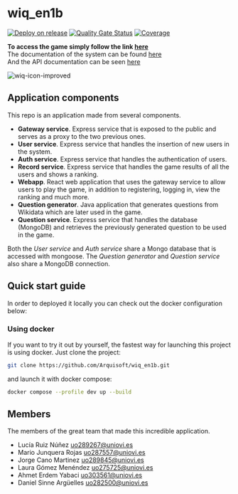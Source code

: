 # wiq_en1b

[![Deploy on release](https://github.com/Arquisoft/wiq_en1b/actions/workflows/release.yml/badge.svg)](https://github.com/Arquisoft/wiq_en1b/actions/workflows/release.yml)
[![Quality Gate Status](https://sonarcloud.io/api/project_badges/measure?project=Arquisoft_wiq_en1b&metric=alert_status)](https://sonarcloud.io/summary/new_code?id=Arquisoft_wiq_en1b)
[![Coverage](https://sonarcloud.io/api/project_badges/measure?project=Arquisoft_wiq_en1b&metric=coverage)](https://sonarcloud.io/summary/new_code?id=Arquisoft_wiq_en1b)

<b>To access the game simply follow the link [here](http://wiqen1b.serveminecraft.net:3000)</b><br>
The documentation of the system can be found [here](https://arquisoft.github.io/wiq_en1b/)<br>
And the API documentation can be seen [here](http://wiqen1b.serveminecraft.net:8000/api-doc/)<br>

![wiq-icon-improved](https://github.com/Arquisoft/wiq_en1b/assets/124193979/cfa27b39-d039-4502-9299-da424cd04151)

## Application components

This repo is an application made from several components.

- **Gateway service**. Express service that is exposed to the public and serves as a proxy to the two previous ones.
- **User service**. Express service that handles the insertion of new users in the system.
- **Auth service**. Express service that handles the authentication of users.
- **Record service**. Express service that handles the game results of all the users and shows a ranking.
- **Webapp**. React web application that uses the gateway service to allow users to play the game, in addition to registering, logging in, view the ranking and much more.
- **Question generator**. Java application that generates questions from Wikidata which are later used in the game.
- **Question service**. Express service that handles the database (MongoDB) and retrieves the previously generated question to be used in the game.

Both the <i>User service</i> and <i>Auth service</i> share a Mongo database that is accessed with mongoose. The <i>Question generator</i> and <i>Question service</i> also share a MongoDB connection.

## Quick start guide
In order to deployed it locally you can check out the docker configuration below:

### Using docker

If you want to try it out by yourself, the fastest way for launching this project is using docker. Just clone the project:

```sh
git clone https://github.com/Arquisoft/wiq_en1b.git
```

and launch it with docker compose:

```sh
docker compose --profile dev up --build
```

## Members

The members of the great team that made this incredible application.

- Lucía Ruiz Núñez uo289267@uniovi.es
- Mario Junquera Rojas uo287557@uniovi.es
- Jorge Cano Martinez uo289845@uniovi.es
- Laura Gómez Menéndez uo275725@uniovi.es
- Ahmet Erdem Yabaci uo303561@uniovi.es
- Daniel Sinne Argüelles uo282500@uniovi.es
